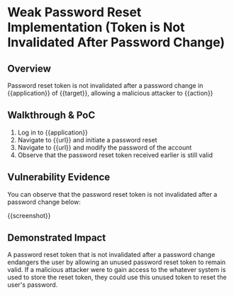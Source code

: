 # Weak Password Reset Implementation (Token is Not Invalidated After Password Change)
## Overview
<!--
Provide a 1-2 sentence description - see http://cveproject.github.io/docs/content/key-details-phrasing.pdf for tips

This format is a good guide:
[VULNTYPE] in [COMPONENT] in [APPLICATION] allows [ATTACKER] to [IMPACT] via [VECTOR]


-->
Password reset token is not invalidated after a password change in {{application}} of {{target}}, allowing a malicious attacker to {{action}}

## Walkthrough & PoC
<!--
Provide a step-by-step walkthrough on how to access the vulnerable injection point, and how to exploit the vulnerability.
Adding a dot-pointed walkthrough with relevant screenshots will speed triage time and result in faster rewards!

Example:

1. Login to in-scope asset at <www.inscope.com/login>
1. Browse to account page
1. Modify ID token to add single quote
1. View error which states 'SQL Syntax Error'
1. Replace ID value with `1' waitfor delay '00:00:10'; `
-->

1. Log in to {{application}}
1. Navigate to {{url}} and initiate a password reset
1. Navigate to {{url}} and modify the password of the account
1. Observe that the password reset token received earlier is still valid


## Vulnerability Evidence
<!--
Your submission MUST include evidence of the vulnerability and not be theoretical in nature.

For a reset password token that is not invalidated after a password change, please post a screenshot or video that shows that the token remains valid even after a new token is requested.
-->

You can observe that the password reset token is not invalidated after a password change below:

{{screenshot}}
## Demonstrated Impact
<!--
Envision how a reset password token that is not invalidated after a password change could endanger the user account. If a malicious action is possible, provide a full proof-of-concept here.
-->

A password reset token that is not invalidated after a password change endangers the user by allowing an unused password reset token to remain valid. If a malicious attacker were to gain access to the whatever system is used to store the reset token, they could use this unused token to reset the user's password.

